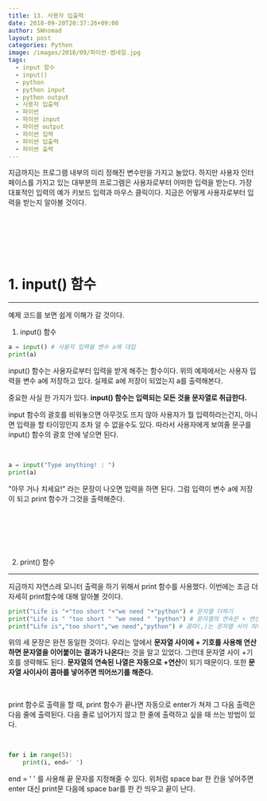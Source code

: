 ```yaml
---
title: 13. 사용자 입출력
date: 2018-09-20T20:37:26+09:00
author: SWnomad
layout: post
categories: Python
image: /images/2018/09/파이썬-썸네일.jpg
tags:
  - input 함수
  - input()
  - python
  - python input
  - python output
  - 사용자 입출력
  - 파이썬
  - 파이썬 input
  - 파이썬 output
  - 파이썬 입력
  - 파이썬 입출력
  - 파이썬 출력
---
```

지금까지는 프로그램 내부의 미리 정해진 변수만을 가지고 놀았다. 하지만 사용자 인터페이스를 가지고 있는 대부분의 프로그램은 사용자로부터 어떠한 입력을 받는다. 가장 대표적인 입력의 예가 키보드 입력과 마우스 클릭이다. 지금은 어떻게 사용자로부터 입력을 받는지 알아볼 것이다.

&nbsp;

&nbsp;

&nbsp;

# 1. input() 함수

* * *

예제 코드를 보면 쉽게 이해가 갈 것이다.

1) input() 함수

~~~ python
a = input() # 사용자 입력을 변수 a에 대입
print(a)
~~~

input() 함수는 사용자로부터 입력을 받게 해주는 함수이다. 위의 예제에서는 사용자 입력을 변수 a에 저장하고 있다. 실제로 a에 저장이 되었는지 a를 출력해본다.

중요한 사실 한 가지가 있다. **input() 함수는 입력되는 모든 것을 문자열로 취급한다.**

input 함수의 괄호를 비워놓으면 아무것도 뜨지 않아 사용자가 뭘 입력하라는건지, 아니면 입력을 할 타이밍인지 조차 알 수 없을수도 있다. 따라서 사용자에게 보여줄 문구를 input() 함수의 괄호 안에 넣으면 된다.

&nbsp;

~~~ python
a = input("Type anything! : ")
print(a)
~~~

"아무 거나 치세요!" 라는 문장이 나오면 입력을 하면 된다. 그럼 입력이 변수 a에 저장이 되고 print 함수가 그것을 출력해준다.

&nbsp;

&nbsp;

&nbsp;

2. print() 함수

* * *

지금까지 자연스레 모니터 출력을 하기 위해서 print 함수를 사용했다. 이번에는 조금 더 자세히 print함수에 대해 알아볼 것이다.

~~~ python
print("Life is "+"too short "+"we need "+"python") # 문자열 더하기
print("Life is " "too short " "we need " "python") # 문자열의 연속은 + 연산이다
print("Life is","too short","we need","python") # 콤마(,)는 문자열 사이 띄어쓰기
~~~

위의 세 문장은 완전 동일한 것이다. 우리는 앞에서 **문자열 사이에 + 기호를 사용해 연산하면 문자열을 이어붙이는 결과가 나온다**는 것을 알고 있었다. 그런데 문자열 사이 +기호를 생략해도 된다. **문자열의 연속된 나열은 자동으로 +연산**이 되기 때문이다. 또한 **문자열 사이사이 콤마를 넣어주면 띄어쓰기를 해준다.**

&nbsp;

print 함수로 출력을 할 때, print 함수가 끝나면 자동으로 enter가 쳐져 그 다음 출력은 다음 줄에 출력된다. 다음 줄로 넘어가지 않고 한 줄에 출력하고 싶을 때 쓰는 방법이 있다.

&nbsp;

~~~ python
for i in range(5):
    print(i, end=' ')
~~~

end = ' ' 를 사용해 끝 문자를 지정해줄 수 있다. 위처럼 space bar 한 칸을 넣어주면 enter 대신 print문 다음에 space bar를 한 칸 띄우고 끝이 난다.

&nbsp;